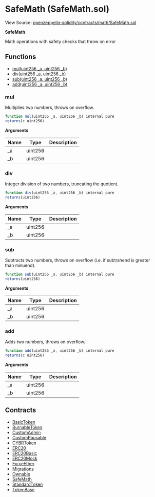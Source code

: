 # SafeMath (SafeMath.sol)

View Source: [openzeppelin-solidity/contracts/math/SafeMath.sol](../openzeppelin-solidity/contracts/math/SafeMath.sol)

**SafeMath**

Math operations with safety checks that throw on error

## Functions

- [mul(uint256 _a, uint256 _b)](#mul)
- [div(uint256 _a, uint256 _b)](#div)
- [sub(uint256 _a, uint256 _b)](#sub)
- [add(uint256 _a, uint256 _b)](#add)

### mul

Multiplies two numbers, throws on overflow.

```js
function mul(uint256 _a, uint256 _b) internal pure
returns(c uint256)
```

**Arguments**

| Name        | Type           | Description  |
| ------------- |------------- | -----|
| _a | uint256 |  | 
| _b | uint256 |  | 

### div

Integer division of two numbers, truncating the quotient.

```js
function div(uint256 _a, uint256 _b) internal pure
returns(uint256)
```

**Arguments**

| Name        | Type           | Description  |
| ------------- |------------- | -----|
| _a | uint256 |  | 
| _b | uint256 |  | 

### sub

Subtracts two numbers, throws on overflow (i.e. if subtrahend is greater than minuend).

```js
function sub(uint256 _a, uint256 _b) internal pure
returns(uint256)
```

**Arguments**

| Name        | Type           | Description  |
| ------------- |------------- | -----|
| _a | uint256 |  | 
| _b | uint256 |  | 

### add

Adds two numbers, throws on overflow.

```js
function add(uint256 _a, uint256 _b) internal pure
returns(c uint256)
```

**Arguments**

| Name        | Type           | Description  |
| ------------- |------------- | -----|
| _a | uint256 |  | 
| _b | uint256 |  | 

## Contracts

* [BasicToken](BasicToken.md)
* [BurnableToken](BurnableToken.md)
* [CustomAdmin](CustomAdmin.md)
* [CustomPausable](CustomPausable.md)
* [CYBRToken](CYBRToken.md)
* [ERC20](ERC20.md)
* [ERC20Basic](ERC20Basic.md)
* [ERC20Mock](ERC20Mock.md)
* [ForceEther](ForceEther.md)
* [Migrations](Migrations.md)
* [Ownable](Ownable.md)
* [SafeMath](SafeMath.md)
* [StandardToken](StandardToken.md)
* [TokenBase](TokenBase.md)
